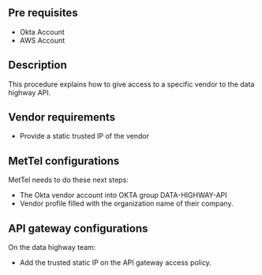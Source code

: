 ## Pre requisites
- Okta Account
- AWS Account

## Description
This procedure explains how to give access to a specific vendor to the data highway API.

## Vendor requirements
- Provide a static trusted IP of the vendor

## MetTel configurations
MetTel needs to do these next steps:
- The Okta vendor account into OKTA group DATA-HIGHWAY-API
- Vendor profile filled with the organization name of their company.

## API gateway configurations
On the data highway team:
- Add the trusted static IP on the API gateway access policy.


